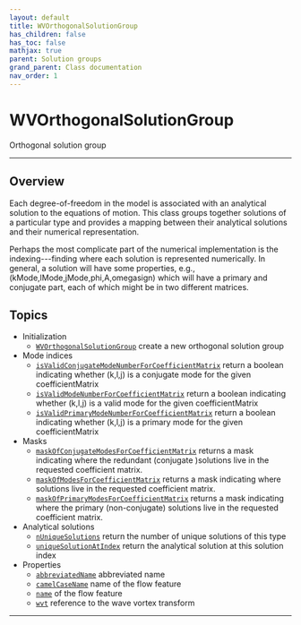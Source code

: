 ```yaml
---
layout: default
title: WVOrthogonalSolutionGroup
has_children: false
has_toc: false
mathjax: true
parent: Solution groups
grand_parent: Class documentation
nav_order: 1
---
```


#  WVOrthogonalSolutionGroup

Orthogonal solution group


---

## Overview
 
  Each degree-of-freedom in the model is associated with an analytical
  solution to the equations of motion. This class groups together
  solutions of a particular type and provides a mapping between their
  analytical solutions and their numerical representation.
 
  Perhaps the most complicate part of the numerical implementation is
  the indexing---finding where each solution is represented
  numerically. In general, a solution will have some properties, e.g.,
    (kMode,lMode,jMode,phi,A,omegasign) 
  which will have a primary and conjugate part, each of which might be
  in two different matrices.
 
        


## Topics
+ Initialization
  + [`WVOrthogonalSolutionGroup`](/classes/solution-groups/wvorthogonalsolutiongroup/wvorthogonalsolutiongroup.html) create a new orthogonal solution group
+ Mode indices
  + [`isValidConjugateModeNumberForCoefficientMatrix`](/classes/solution-groups/wvorthogonalsolutiongroup/isvalidconjugatemodenumberforcoefficientmatrix.html) return a boolean indicating whether (k,l,j) is a conjugate mode for the given coefficientMatrix
  + [`isValidModeNumberForCoefficientMatrix`](/classes/solution-groups/wvorthogonalsolutiongroup/isvalidmodenumberforcoefficientmatrix.html) return a boolean indicating whether (k,l,j) is a valid mode for the given coefficientMatrix
  + [`isValidPrimaryModeNumberForCoefficientMatrix`](/classes/solution-groups/wvorthogonalsolutiongroup/isvalidprimarymodenumberforcoefficientmatrix.html) return a boolean indicating whether (k,l,j) is a primary mode for the given coefficientMatrix
+ Masks
  + [`maskOfConjugateModesForCoefficientMatrix`](/classes/solution-groups/wvorthogonalsolutiongroup/maskofconjugatemodesforcoefficientmatrix.html) returns a mask indicating where the redundant (conjugate )solutions live in the requested coefficient matrix.
  + [`maskOfModesForCoefficientMatrix`](/classes/solution-groups/wvorthogonalsolutiongroup/maskofmodesforcoefficientmatrix.html) returns a mask indicating where solutions live in the requested coefficient matrix.
  + [`maskOfPrimaryModesForCoefficientMatrix`](/classes/solution-groups/wvorthogonalsolutiongroup/maskofprimarymodesforcoefficientmatrix.html) returns a mask indicating where the primary (non-conjugate) solutions live in the requested coefficient matrix.
+ Analytical solutions
  + [`nUniqueSolutions`](/classes/solution-groups/wvorthogonalsolutiongroup/nuniquesolutions.html) return the number of unique solutions of this type
  + [`uniqueSolutionAtIndex`](/classes/solution-groups/wvorthogonalsolutiongroup/uniquesolutionatindex.html) return the analytical solution at this solution index
+ Properties
  + [`abbreviatedName`](/classes/solution-groups/wvorthogonalsolutiongroup/abbreviatedname.html) abbreviated name
  + [`camelCaseName`](/classes/solution-groups/wvorthogonalsolutiongroup/camelcasename.html) name of the flow feature
  + [`name`](/classes/solution-groups/wvorthogonalsolutiongroup/name.html) of the flow feature
  + [`wvt`](/classes/solution-groups/wvorthogonalsolutiongroup/wvt.html) reference to the wave vortex transform


---